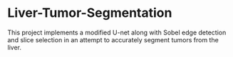 # Liver-Tumor-Segmentation
 This project implements a modified U-net along with Sobel edge detection and slice selection in an attempt to accurately segment tumors from the liver.
